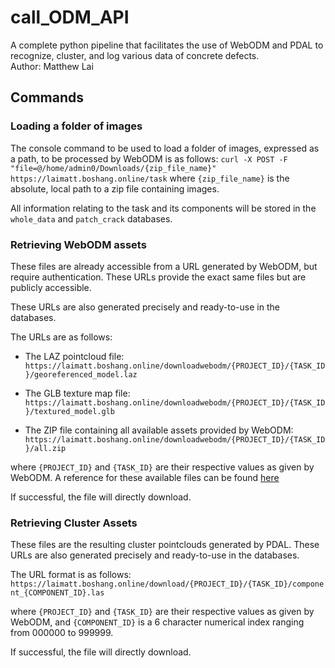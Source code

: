 # call_ODM_API
A complete python pipeline that facilitates the use of WebODM and PDAL to recognize, cluster, and log various data of concrete defects.  
Author: Matthew Lai

## Commands
### Loading a folder of images
The console command to be used to load a folder of images, expressed as a path, to be processed by WebODM is as follows:
```curl -X POST -F "file=@/home/admin0/Downloads/{zip_file_name}" https://laimatt.boshang.online/task```
where ```{zip_file_name}``` is the absolute, local path to a zip file containing images. 

All information relating to the task and its components will be stored in the ```whole_data``` and ```patch_crack``` databases.

### Retrieving WebODM assets
These files are already accessible from a URL generated by WebODM, but require authentication. These URLs provide the exact same files but are publicly accessible. 

These URLs are also generated precisely and ready-to-use in the databases. 

The URLs are as follows:

- The LAZ pointcloud file:
```https://laimatt.boshang.online/downloadwebodm/{PROJECT_ID}/{TASK_ID}/georeferenced_model.laz```

- The GLB texture map file:
```https://laimatt.boshang.online/downloadwebodm/{PROJECT_ID}/{TASK_ID}/textured_model.glb```

- The ZIP file containing all available assets provided by WebODM:
```https://laimatt.boshang.online/downloadwebodm/{PROJECT_ID}/{TASK_ID}/all.zip```

where ```{PROJECT_ID}``` and ```{TASK_ID}``` are their respective values as given by WebODM. A reference for these available files can be found [here](https://docs.webodm.org/#download-assets)

If successful, the file will directly download. 

### Retrieving Cluster Assets
These files are the resulting cluster pointclouds generated by PDAL. These URLs are also generated precisely and ready-to-use in the databases. 

The URL format is as follows:
```https://laimatt.boshang.online/download/{PROJECT_ID}/{TASK_ID}/component_{COMPONENT_ID}.las```

where ```{PROJECT_ID}``` and ```{TASK_ID}``` are their respective values as given by WebODM, and ```{COMPONENT_ID}``` is a 6 character numerical index ranging from 000000 to 999999.

If successful, the file will directly download.